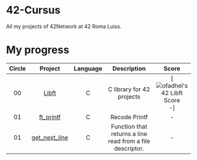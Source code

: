 # 42-Cursus
All my projects of 42Network at 42 Roma Luiss. 

# My progress
|Circle | Project | Language | Description | Score | 
|:-----:|:-------:|:--------:|:-----------:|:-----:|
|00| [Libft](https://github.com/KingFazzel/42-Roma/tree/main/Libft) | C | C library for 42 projects | [![ofadhel's 42 Libft Score](https://badge42.vercel.app/api/v2/cld8v7vvc00060fl440nilura/project/2935625)-]|
|01| [ft_printf](https://github.com/KingFazzel/42-Roma/tree/main/ft_printf) | C | Recode Printf | - |
|01| [get_next_line](https://github.com/KingFazzel/42-Roma/tree/main/get_next_line) | C | Function that returns a line read from a file descriptor. | - | 
